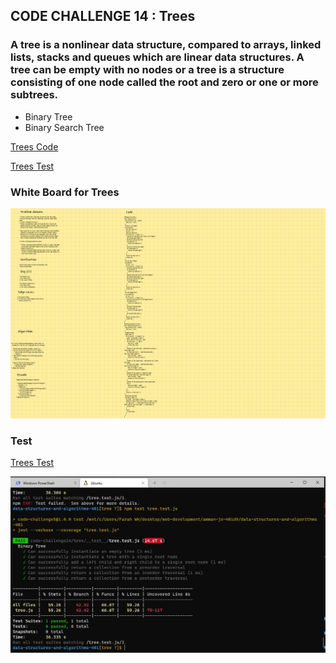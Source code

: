 ## **CODE CHALLENGE 14 : Trees**


### A tree is a nonlinear data structure, compared to arrays, linked lists, stacks and queues which are linear data structures. A tree can be empty with no nodes or a tree is a structure consisting of one node called the root and zero or one or more subtrees.

* Binary Tree 
* Binary Search Tree


[Trees Code](https://github.com/farahalwahaibi/data-structures-and-algorithms-401/blob/main/code-challenge14/tree/tree.js)

[Trees Test](https://github.com/farahalwahaibi/data-structures-and-algorithms-401/blob/main/code-challenge14/tree/__test__/tree.test.js)



### **White Board for Trees**

![white-board](2.png)


### **Test**

[Trees Test](https://github.com/farahalwahaibi/data-structures-and-algorithms-401/blob/main/code-challenge14/tree/__test__/tree.test.js)

![Trees Test](1.JPG)
